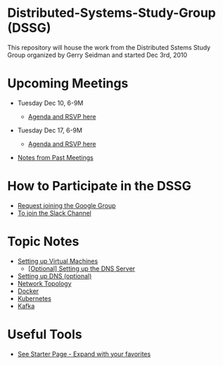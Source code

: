 # Distributed-Systems-Study-Group (DSSG)

This repository will house the work from the Distributed Sstems Study Group organized by Gerry Seidman and started Dec 3rd, 2010

# Upcoming Meetings 

* Tuesday Dec 10, 6-9M
    * [Agenda and RSVP here](https://docs.google.com/forms/d/1QvDfTGbQxCyZ3zhzNxESMgdOeR6yQUoOtEAQbrSgtCo)

* Tuesday Dec 17, 6-9M
    * [Agenda and RSVP here](https://docs.google.com/forms/d/1cN2QraImfXlUMsLmphRU5Tr17FCkt7JfSzQMXAv-P-A)

* [Notes from Past Meetings](meetingNotes/README.md)

# How to Participate in the DSSG
* [Request joining the Google Group](https://groups.google.com/forum/#!forum/distributed-systems-study-group)
* [To join the Slack Channel](https://dssg-workspace.slack.com/)



# Topic Notes

* [Setting up Virtual Machines](vms/README.md)
    * [[Optional] Setting up the DNS Server](dns/README.md)
* [Setting up DNS (optional)](dns/README.md)
* [Network Topology](setup/networkTopology.md)
* [Docker](docker/README.md)
* [Kubernetes](kubernetes/README.md)
* [Kafka](kafka/README.md)



# Useful Tools

* [See Starter Page - Expand with your favorites](tools/README.md)
